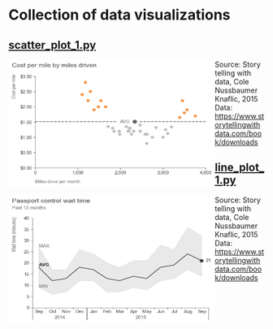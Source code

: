 # Collection of data visualizations

## [scatter_plot_1.py](https://github.com/vaidasbog/data-viz/blob/main/code/scatter_plot_1.py)

<a href="url"><img src="https://github.com/vaidasbog/data-viz/blob/main/plots/scatter_plot_1.png" align="left" height="250" width="406.25" ></a>

Source: Story telling with data, Cole Nussbaumer Knaflic, 2015  
Data: https://www.storytellingwithdata.com/book/downloads

## [line_plot_1.py](https://github.com/vaidasbog/data-viz/blob/main/code/line_plot_1.py)
<a href="url"><img src="https://github.com/vaidasbog/data-viz/blob/main/plots/line_plot_1.png" align="left" height="250" width="406.25" ></a>

Source: Story telling with data, Cole Nussbaumer Knaflic, 2015  
Data: https://www.storytellingwithdata.com/book/downloads

